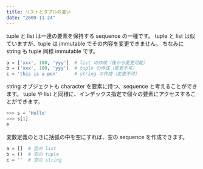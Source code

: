 ```yaml
---
title: リストとタプルの違い
date: "2009-11-24"
---
```


tuple と list は一連の要素を保持する sequence の一種です。
tuple と list は似ていますが、tuple は immutable でその内容を変更できません。
ちなみに string も tuple 同様 immutable です。

```python
a = ['xxx', 100, 'yyy']  # list の作成（後から変更可能）
b = ('xxx', 100, 'yyy')  # tuple の作成（変更不可）
c = 'this is a pen'      # string の作成（変更不可）
```

string オブジェクトも character を要素に持つ、sequence と考えることができます。
tuple や list と同様に、インデックス指定で個々の要素にアクセスすることができます。

```python
>>> s = 'Hello'
>>> s[1]
e
```

変数定義のときに括弧の中を空にすれば、空の sequence を作成できます。

```python
a = []  # 空の list
b = ()  # 空の tuple
c = ''  # 空の string
```

